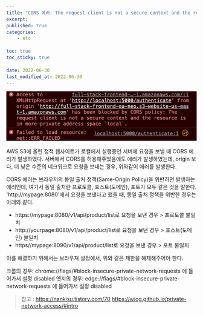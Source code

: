 ```yaml
---
title: "CORS 에러: The request client is not a secure context and the resource is in more-private address space `local`."
excerpt:
published: true
categories:
    - etc

toc: true
toc_sticky: true

date: 2022-06-30
last_modified_at: 2022-06-30
---
```


![1](../../images/etc/Screenshot%202022-06-29%20at%2023.50.18.jpg)

AWS S3에 올린 정적 웹사이트가 로컬에서 실행중인 서버에 요청을 보낼 때 CORS 에러가 발생하였다. 서버에서 CORS를 허용해주었음에도 에러가 발생하였는데, origin 보다, 더 낮은 수준의 네크워크로 요청을 보내는 경우, 위와같이 에러를 발생한다.

CORS 에러는 브라우저의 동일 출처 정책(Same-Origin Policy)을 위반하면 발생하는 에러인데, 여기서 동일 출처란 프로토콜, 호스트(도메인), 포트가 모두 같은 것을 말한다. 'http://mypage:8080'에서 요청을 보낸다고 했을 때, 동일 출처 정책을 위반한 경우는 아래와 같다.

-   https://mypage:8080/v1/api/product/list로 요청을 보낸 경우 > 프로토콜 불일치
-   http://yourpage:8080/v1/api/product/list로 요청을 보낸 경우 > 호스트(도메인) 불일치
-   https//mypage:8090/v1/api/product/list로 요청을 보낸 경우 > 포트 불일치

이를 해결하기 위해서는 브라우져 설정에서, 위와 같은 제한을 해제해주어야 한다.

크롬의 경우: chrome://flags/#block-insecure-private-network-requests 에 들어가서 설정 disabled
엣지의 경우: edge://flags/#block-insecure-private-network-requests 에 들어가서 설정 disabled

> 참고 : https://nankisu.tistory.com/70
> https://wicg.github.io/private-network-access/#intro

<script src="https://utteranc.es/client.js"
        repo="chojs23/comments"
        issue-term="pathname"
        theme="github-light"
        crossorigin="anonymous"
        async>
</script>
